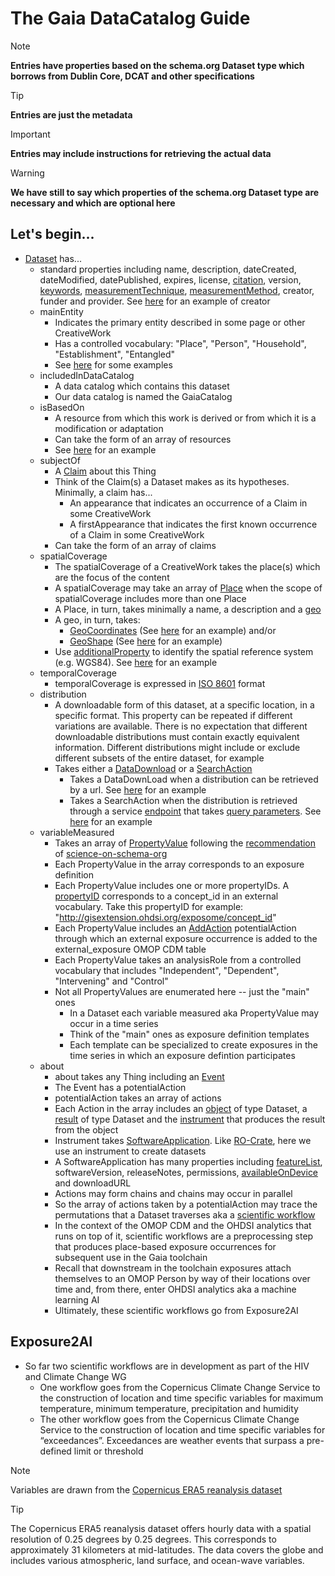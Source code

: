 # The Gaia DataCatalog Guide
> [!NOTE]
> **Entries have properties based on the schema.org Dataset type which borrows from Dublin Core, DCAT and other specifications**

> [!TIP]
> **Entries are just the metadata**

> [!IMPORTANT]
> **Entries may include instructions for retrieving the actual data**

> [!WARNING]
> **We have still to say which properties of the schema.org Dataset type are necessary and which are optional here**

## Let's begin...
- [Dataset](https://schema.org/Dataset) has...
  - standard properties including name, description, dateCreated, dateModified, datePublished, expires, license, [citation](https://schema.org/citation), version, [keywords](https://schema.org/keywords), [measurementTechnique](https://schema.org/measurementTechnique), [measurementMethod](https://schema.org/measurementMethod), creator, funder and provider. See [here](https://github.com/ESIPFed/science-on-schema.org/blob/main/guides/Dataset.md#roles-of-people) for an example of creator
  - mainEntity
    - Indicates the primary entity described in some page or other CreativeWork
    - Has a controlled vocabulary: "Place", "Person", "Household", "Establishment", "Entangled"
    - See [here](https://www.researchobject.org/ro-crate/specification/1.2/crate-focus.html) for some examples
  - includedInDataCatalog
    - A data catalog which contains this dataset
    - Our data catalog is named the GaiaCatalog
  - isBasedOn
    - A resource from which this work is derived or from which it is a modification or adaptation
    - Can take the form of an array of resources
    - See [here](https://github.com/ESIPFed/science-on-schema.org/blob/main/guides/Dataset.md#indicating-a-source-dataset-schemaisbasedon-and-provwasderivedfrom) for an example
  - subjectOf
    - A [Claim](https://schema.org/Claim) about this Thing
    - Think of the Claim(s) a Dataset makes as its hypotheses. Minimally, a claim has...
      - An appearance that indicates an occurrence of a Claim in some CreativeWork
      - A firstAppearance that indicates the first known occurrence of a Claim in some CreativeWork
    - Can take the form of an array of claims
  - spatialCoverage
    - The spatialCoverage of a CreativeWork takes the place(s) which are the focus of the content
    - A spatialCoverage may take an array of [Place](https://schema.org/Place) when the scope of spatialCoverage includes more than one Place
    - A Place, in turn, takes minimally a name, a description and a [geo](https://schema.org/geo)
    - A geo, in turn, takes:
      - [GeoCoordinates](https://schema.org/GeoCoordinates) (See [here](https://github.com/ESIPFed/science-on-schema.org/blob/main/guides/Dataset.md#use-geocoordinates-for-point-locations) for an example) and/or
      - [GeoShape](https://schema.org/GeoShape) (See [here](https://github.com/ESIPFed/science-on-schema.org/blob/main/guides/Dataset.md#use-geoshape-for-all-other-location-types) for an example)
    - Use [additionalProperty](https://schema.org/additionalProperty) to identify the spatial reference system (e.g. WGS84). See [here](https://github.com/ESIPFed/science-on-schema.org/blob/main/guides/Dataset.md#spatial-reference-systems) for an example
  - temporalCoverage
    - temporalCoverage is expressed in [ISO 8601](https://en.wikipedia.org/wiki/ISO_8601) format
  - distribution
    - A downloadable form of this dataset, at a specific location, in a specific format. This property can be repeated if different variations are available. There is no expectation that different downloadable distributions must contain exactly equivalent information. Different distributions might include or exclude different subsets of the entire dataset, for example
    - Takes either a [DataDownload](https://schema.org/DataDownload) or a [SearchAction](https://schema.org/SearchAction)
      - Takes a DataDownLoad when a distribution can be retrieved by a url. See [here](https://github.com/ESIPFed/science-on-schema.org/blob/main/guides/Dataset.md#distributions) for an example
      - Takes a SearchAction when the distribution is retrieved through a service [endpoint](https://schema.org/EntryPoint) that takes [query parameters](https://schema.org/PropertyValueSpecification). See [here](https://github.com/ESIPFed/science-on-schema.org/blob/main/guides/Dataset.md#accessing-data-through-a-service-endpoint) for an example
  - variableMeasured
    - Takes an array of [PropertyValue](https://schema.org/PropertyValue) following the [recommendation](https://github.com/ESIPFed/science-on-schema.org/blob/main/guides/Dataset.md#tier-2-names-of-variables-with-formal-property-types) of [science-on-schema-org](https://github.com/ESIPFed/science-on-schema.org/blob/main/guides/Dataset.md#describing-a-dataset)
    - Each PropertyValue in the array corresponds to an exposure definition
    - Each PropertyValue includes one or more propertyIDs. A [propertyID](https://schema.org/propertyID) corresponds to a concept_id in an external vocabulary. Take this propertyID for example: "http://gisextension.ohdsi.org/exposome/concept_id"
    - Each PropertyValue includes an [AddAction](https://schema.org/AddAction) potentialAction through which an external exposure occurrence is added to the external_exposure OMOP CDM table
    - Each PropertyValue takes an analysisRole from a controlled vocabulary that includes "Independent", "Dependent", "Intervening" and "Control"
    - Not all PropertyValues are enumerated here -- just the "main" ones
      - In a Dataset each variable measured aka PropertyValue may occur in a time series
      - Think of the "main" ones as exposure definition templates
      - Each template can be specialized to create exposures in the time series in which an exposure defintion participates
  - about
    - about takes any Thing including an [Event](https://schema.org/Event)
    - The Event has a potentialAction
    - potentialAction takes an array of actions
    - Each Action in the array includes an [object](https://schema.org/object) of type Dataset, a [result](https://schema.org/result) of type Dataset and the [instrument](https://schema.org/instrument) that produces the result from the object
    - Instrument takes [SoftwareApplication](https://schema.org/SoftwareApplication). Like [RO-Crate](https://www.researchobject.org/ro-crate/specification/1.2/provenance.html), here we use an instrument to create datasets
    - A SoftwareApplication has many properties including [featureList](https://schema.org/featureList), softwareVersion, releaseNotes, permissions, [availableOnDevice](https://schema.org/availableOnDevice) and downloadURL
    - Actions may form chains and chains may occur in parallel
    - So the array of actions taken by a potentialAction may trace the permutations that a Dataset traverses aka a [scientific workflow](https://jenkins-1.dataone.org/jenkins/view/Documentation%20Projects/job/ProvONE-Documentation-trunk/ws/provenance/ProvONE/v1/provone.html)
    - In the context of the OMOP CDM and the OHDSI analytics that runs on top of it, scientific workflows are a preprocessing step that produces place-based exposure occurrences for subsequent use in the Gaia toolchain
    - Recall that downstream in the toolchain exposures attach themselves to an OMOP Person by way of their locations over time and, from there, enter OHDSI analytics aka a machine learning AI
    - Ultimately, these scientific workflows go from Exposure2AI
## Exposure2AI
- So far two scientific workflows are in development as part of the HIV and Climate Change WG
  - One workflow goes from the Copernicus Climate Change Service to the construction of location and time specific variables for maximum temperature, minimum temperature, precipitation and humidity
  - The other workflow goes from the Copernicus Climate Change Service to the construction of location and time specific variables for “exceedances”. Exceedances are weather events that surpass a pre-defined limit or threshold
    
> [!NOTE]
> Variables are drawn from the [Copernicus ERA5 reanalysis dataset](https://climatedataguide.ucar.edu/climate-data/era5-atmospheric-reanalysis#:~:text=ERA5%2C%20the%20successor%20to%20ERA,timely%20monitoring%20of%20the%20climate.)

> [!TIP]
> The Copernicus ERA5 reanalysis dataset offers hourly data with a spatial resolution of 0.25 degrees by 0.25 degrees. This corresponds to approximately 31 kilometers at mid-latitudes. The data covers the globe and includes various atmospheric, land surface, and ocean-wave variables. 
